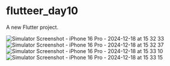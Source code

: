 # flutteer_day10

A new Flutter project.

![Simulator Screenshot - iPhone 16 Pro - 2024-12-18 at 15 32 33](https://github.com/user-attachments/assets/1031c46d-0ada-4682-ba99-0ef18ab22890)
![Simulator Screenshot - iPhone 16 Pro - 2024-12-18 at 15 32 37](https://github.com/user-attachments/assets/2d0e3641-c2b1-458d-b99d-188fb478f684)
![Simulator Screenshot - iPhone 16 Pro - 2024-12-18 at 15 33 10](https://github.com/user-attachments/assets/33f571df-efd3-4f09-b430-7654025d50ac)
![Simulator Screenshot - iPhone 16 Pro - 2024-12-18 at 15 33 15](https://github.com/user-attachments/assets/125c50a1-13a1-4e14-a528-8324acc42365)
